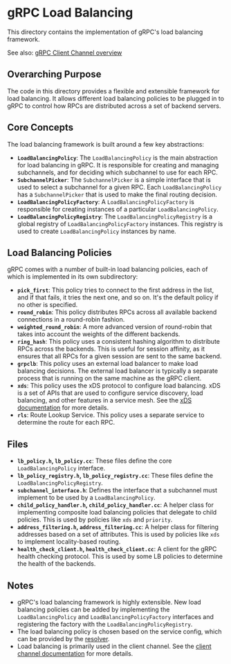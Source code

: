 # gRPC Load Balancing

This directory contains the implementation of gRPC's load balancing framework.

See also: [gRPC Client Channel overview](../client_channel/GEMINI.md)

## Overarching Purpose

The code in this directory provides a flexible and extensible framework for load balancing. It allows different load balancing policies to be plugged in to gRPC to control how RPCs are distributed across a set of backend servers.

## Core Concepts

The load balancing framework is built around a few key abstractions:

*   **`LoadBalancingPolicy`**: The `LoadBalancingPolicy` is the main abstraction for load balancing in gRPC. It is responsible for creating and managing subchannels, and for deciding which subchannel to use for each RPC.
*   **`SubchannelPicker`**: The `SubchannelPicker` is a simple interface that is used to select a subchannel for a given RPC. Each `LoadBalancingPolicy` has a `SubchannelPicker` that is used to make the final routing decision.
*   **`LoadBalancingPolicyFactory`**: A `LoadBalancingPolicyFactory` is responsible for creating instances of a particular `LoadBalancingPolicy`.
*   **`LoadBalancingPolicyRegistry`**: The `LoadBalancingPolicyRegistry` is a global registry of `LoadBalancingPolicyFactory` instances. This registry is used to create `LoadBalancingPolicy` instances by name.

## Load Balancing Policies

gRPC comes with a number of built-in load balancing policies, each of which is implemented in its own subdirectory:

*   **`pick_first`**: This policy tries to connect to the first address in the list, and if that fails, it tries the next one, and so on. It's the default policy if no other is specified.
*   **`round_robin`**: This policy distributes RPCs across all available backend connections in a round-robin fashion.
*   **`weighted_round_robin`**: A more advanced version of round-robin that takes into account the weights of the different backends.
*   **`ring_hash`**: This policy uses a consistent hashing algorithm to distribute RPCs across the backends. This is useful for session affinity, as it ensures that all RPCs for a given session are sent to the same backend.
*   **`grpclb`**: This policy uses an external load balancer to make load balancing decisions. The external load balancer is typically a separate process that is running on the same machine as the gRPC client.
*   **`xds`**: This policy uses the xDS protocol to configure load balancing. xDS is a set of APIs that are used to configure service discovery, load balancing, and other features in a service mesh. See the [xDS documentation](../xds/GEMINI.md) for more details.
*   **`rls`**: Route Lookup Service. This policy uses a separate service to determine the route for each RPC.

## Files

*   **`lb_policy.h`, `lb_policy.cc`**: These files define the core `LoadBalancingPolicy` interface.
*   **`lb_policy_registry.h`, `lb_policy_registry.cc`**: These files define the `LoadBalancingPolicyRegistry`.
*   **`subchannel_interface.h`**: Defines the interface that a subchannel must implement to be used by a `LoadBalancingPolicy`.
*   **`child_policy_handler.h`, `child_policy_handler.cc`**: A helper class for implementing composite load balancing policies that delegate to child policies. This is used by policies like `xds` and `priority`.
*   **`address_filtering.h`, `address_filtering.cc`**: A helper class for filtering addresses based on a set of attributes. This is used by policies like `xds` to implement locality-based routing.
*   **`health_check_client.h`, `health_check_client.cc`**: A client for the gRPC health checking protocol. This is used by some LB policies to determine the health of the backends.

## Notes

*   gRPC's load balancing framework is highly extensible. New load balancing policies can be added by implementing the `LoadBalancingPolicy` and `LoadBalancingPolicyFactory` interfaces and registering the factory with the `LoadBalancingPolicyRegistry`.
*   The load balancing policy is chosen based on the service config, which can be provided by the [resolver](../resolver/GEMINI.md).
*   Load balancing is primarily used in the client channel. See the [client channel documentation](../client_channel/GEMINI.md) for more details.
